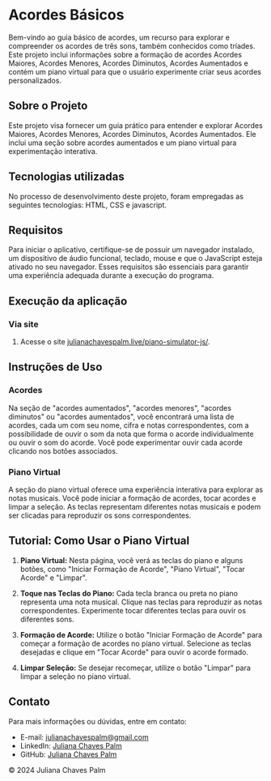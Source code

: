 # Acordes Básicos

Bem-vindo ao guia básico de acordes, um recurso para explorar e compreender os acordes de três sons, também conhecidos como tríades. Este projeto inclui informações sobre a formação de acordes Acordes Maiores, Acordes Menores, Acordes Diminutos, Acordes Aumentados e contém um piano virtual para que o usuário experimente criar seus acordes personalizados.

## Sobre o Projeto
Este projeto visa fornecer um guia prático para entender e explorar Acordes Maiores, Acordes Menores, Acordes Diminutos, Acordes Aumentados. Ele inclui uma seção sobre acordes aumentados e um piano virtual para experimentação interativa.

## Tecnologias utilizadas
No processo de desenvolvimento deste projeto, foram empregadas as seguintes tecnologias: HTML, CSS e javascript.

## Requisitos
Para iniciar o aplicativo, certifique-se de possuir um navegador instalado, um dispositivo de áudio funcional, teclado, mouse e que o JavaScript esteja ativado no seu navegador. Esses requisitos são essenciais para garantir uma experiência adequada durante a execução do programa.

## Execução da aplicação
### Via site
1. Acesse o site [julianachavespalm.live/piano-simulator-js/](julianachavespalm.github.io/piano-simulator-js/).

## Instruções de Uso

### Acordes
Na seção de "acordes aumentados", "acordes menores", "acordes diminutos" ou "acordes aumentados", você encontrará uma lista de acordes, cada um com seu nome, cifra e notas correspondentes, com a possibilidade de ouvir o som da nota que forma o acorde individualmente ou ouvir o som do acorde. Você pode experimentar ouvir cada acorde clicando nos botões associados.

### Piano Virtual
A seção do piano virtual oferece uma experiência interativa para explorar as notas musicais. Você pode iniciar a formação de acordes, tocar acordes e limpar a seleção. As teclas representam diferentes notas musicais e podem ser clicadas para reproduzir os sons correspondentes.

## Tutorial: Como Usar o Piano Virtual
1. **Piano Virtual:** Nesta página, você verá as teclas do piano e alguns botões, como "Iniciar Formação de Acorde", "Piano Virtual", "Tocar Acorde" e "Limpar".
   
2. **Toque nas Teclas do Piano:** Cada tecla branca ou preta no piano representa uma nota musical. Clique nas teclas para reproduzir as notas correspondentes. Experimente tocar diferentes teclas para ouvir os diferentes sons.

3. **Formação de Acorde:** Utilize o botão "Iniciar Formação de Acorde" para começar a formação de acordes no piano virtual. Selecione as teclas desejadas e clique em "Tocar Acorde" para ouvir o acorde formado.

4. **Limpar Seleção:** Se desejar recomeçar, utilize o botão "Limpar" para limpar a seleção no piano virtual.

## Contato
Para mais informações ou dúvidas, entre em contato:
- E-mail: [julianachavespalm@gmail.com](mailto:julianachavespalm@gmail.com)
- LinkedIn: [Juliana Chaves Palm](https://www.linkedin.com/in/julianachavespalm)
- GitHub: [Juliana Chaves Palm](https://www.github.com/julianachavespalm)

© 2024 Juliana Chaves Palm
